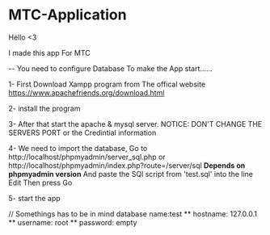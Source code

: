 # MTC-Application
Hello <3

I made this app For MTC


-- You need to configure Database To make the App start......

1- First Download Xampp program from The offical website 
https://www.apachefriends.org/download.html

2- install the program

3- After that start the apache & mysql server. 
NOTICE: DON'T CHANGE THE SERVERS PORT or the Credintial information

4- We need to import the database, 
Go to http://localhost/phpmyadmin/server_sql.php or http://localhost/phpmyadmin/index.php?route=/server/sql **Depends on phpmyadmin version**
And paste the SQl script from 'test.sql' into the line Edit Then press Go

5- start the app


// Somethings has to be in mind
database name:test
** hostname: 127.0.0.1
** username: root
** password: empty

